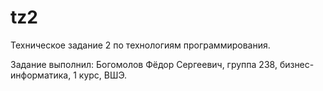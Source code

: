 # tz2

Техническое задание 2 по технологиям программирования.

Задание выполнил: Богомолов Фёдор Сергеевич, группа 238, бизнес-информатика, 1 курс, ВШЭ.
